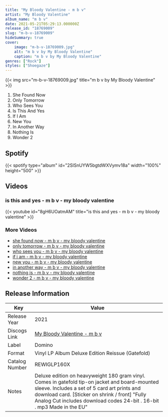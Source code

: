 ```yaml
---
title: "My Bloody Valentine - m b v"
artist: "My Bloody Valentine"
album_name: "m b v"
date: 2021-05-21T05:29:13.000000Z
release_id: "18769009"
slug: "m-b-v-18769009"
hideSummary: true
cover:
    image: "m-b-v-18769009.jpg"
    alt: "m b v by My Bloody Valentine"
    caption: "m b v by My Bloody Valentine"
genres: ["Rock"]
styles: ["Shoegaze"]
---
```


{{< img src="m-b-v-18769009.jpg" title="m b v by My Bloody Valentine" >}}

<!-- section break -->

1. She Found Now
2. Only Tomorrow
3. Who Sees You
4. Is This And Yes
5. If I Am
6. New You
7. In Another Way
8. Nothing Is
9. Wonder 2

<!-- section break -->


## Spotify
{{< spotify type="album" id="2SlSnUYW5bgtdWXVymv18a" width="100%" height="500" >}}



## Videos
### is this and yes -  m b v - my bloody valentine
{{< youtube id="8gH6UOatmAM" title="is this and yes -  m b v - my bloody valentine" >}}<br>

### More Videos

- [she found now - m b v  - my bloody valentine](https://www.youtube.com/watch?v=rBKjhgHGVZs)
- [only tomorrow - m b v - my bloody valentine](https://www.youtube.com/watch?v=y2FQ3ih0MoE)
- [who sees you - m b v  - my bloody valentine](https://www.youtube.com/watch?v=UUc5y1NljXI)
- [if i am - m b v - my bloody valentine](https://www.youtube.com/watch?v=VJ0axgeNbWU)
- [new you - m b v - my bloody valentine](https://www.youtube.com/watch?v=VpoOjoiYcWY)
- [in another way - m b v - my bloody valentine](https://www.youtube.com/watch?v=6oXJus1ajIU)
- [nothing is - m b v - my bloody valentine](https://www.youtube.com/watch?v=HHlVpADx_jk)
- [wonder 2 - m b v - my bloody valentine](https://www.youtube.com/watch?v=pWyRfqfEC2s)


## Release Information
|  Key           | Value                                                |
| ---------------| ---------------------------------------------------- |
| Release Year   | 2021                                   |
| Discogs Link   | [My Bloody Valentine - m b v](https://www.discogs.com/release/18769009-My-Bloody-Valentine-m-b-v) |
| Label          | Domino |
| Format         | Vinyl LP Album Deluxe Edition Reissue (Gatefold) |
| Catalog Number | REWIGLP160X |
| Notes | Deluxe edition on heavyweight 180  gram vinyl. Comes in gatefold tip-on jacket and board-mounted sleeve. Includes a set of 5 card art prints and download card.  [Sticker on shrink / front] "Fully Analog Cut includes download codes 24-bit . 16-bit . mp3 Made in the EU"   |
